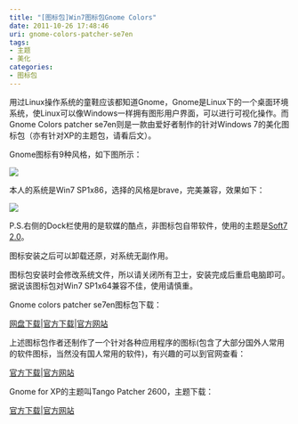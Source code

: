```yaml
---
title: "[图标包]Win7图标包Gnome Colors"
date: 2011-10-26 17:48:46
uri: gnome-colors-patcher-se7en
tags: 
- 主题
- 美化
categories: 
- 图标包
---
```


用过Linux操作系统的童鞋应该都知道Gnome，Gnome是Linux下的一个桌面环境系统，使Linux可以像Windows一样拥有图形用户界面，可以进行可视化操作。而Gnome Colors patcher se7en则是一款由爱好者制作的针对Windows 7的美化图标包（亦有针对XP的主题包，请看后文）。

Gnome图标有9种风格，如下图所示：

![](https://yqmfyg.bn1.livefilestore.com/y2phnUyN9DW-m4MDIzXoE2zvPcVr5yULFr4CRLII6WCsD0GNsq40skIEc1bts249LJyMpAYVlqB7TH-oOStVtzjGFupDYI1x2Xx-qKxY0zQZUI/theme1.PNG?psid=1)

本人的系统是Win7 SP1x86，选择的风格是brave，完美兼容，效果如下：

![](https://yqmfyg.bn1.livefilestore.com/y2p7njuXofve6a3Js9TSkInVMFZBL0BtD_fgCOW16g4b5vMiLnHHnUfCCcDUW8lKY3hfM8U4s7529chFDI4jODKa_6t8ViXdHL0SMkR3rlsMPY/theme2.jpg?psid=1)

P.S.右侧的Dock栏使用的是软媒的酷点，非图标包自带软件，使用的主题是[Soft7 2.0](http://www.evecalm.com/2011/05/win7-theme-soft7-2.html)。

图标安装之后可以卸载还原，对系统无副作用。

图标包安装时会修改系统文件，所以请关闭所有卫士，安装完成后重启电脑即可。据说该图标包对Win7 SP1x64兼容不佳，使用请慎重。

Gnome colors patcher se7en图标包下载：

[网盘下载](http://dl.dbank.com/c0wrm8tvwe)|[官方下载](http://www.deviantart.com/download/140991320/gnome_colors_patcher_se7en_by_heebijeebi-d2bxxlk.rar)|[官方网站](http://heebijeebi.deviantart.com/art/Gnome-Colors-Patcher-Se7en-140991320)

上述图标包作者还制作了一个针对各种应用程序的图标(包含了大部分国外人常用的软件图标，当然没有国人常用的软件)，有兴趣的可以到官网查看：

[官方下载](http://www.deviantart.com/download/191231654/gnome_colors_patcher_apps_by_heebijeebi-d35urae.rar)|[官方网站](http://heebijeebi.deviantart.com/art/Gnome-Colors-Patcher-Apps-191231654)

Gnome for XP的主题叫Tango Patcher 2600，主题下载：

[官方下载](http://www.deviantart.com/download/27940418/Tango_Patcher_2600_8_06_by_vertigosity.rar)|[官方网站](http://vertigosity.deviantart.com/art/Tango-Patcher-2600-8-06-27940418)
